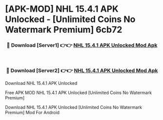 # [APK-MOD] NHL 15.4.1 APK Unlocked - [Unlimited Coins No Watermark Premium] 6cb72



<div align="center">
<h3>🔴 Download [Server1] 👉👉 <a href="https://momento.my/?title=NHL_15.4.1_APK_Unlocked">NHL 15.4.1 APK Unlocked Mod Apk</a></h3><br>

<h3>🔴 Download [Server2] 👉👉 <a href="https://momento.my/?title=NHL_15.4.1_APK_Unlocked">NHL 15.4.1 APK Unlocked Mod Apk</a></h3>
</div>



Download NHL 15.4.1 APK Unlocked 

Free APK MOD NHL 15.4.1 APK Unlocked [Unlimited Coins No Watermark Premium]

Download NHL 15.4.1 APK Unlocked [Unlimited Coins No Watermark Premium] Mod For Android
